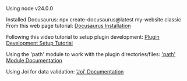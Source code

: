 Using node v24.0.0

Installed Docusaurus: npx create-docusaurus@latest my-website classic
From this web page tutorial: [Docusaurus Installation](https://docusaurus.io/docs/installation)

Following this video tutorial to setup plugin development: [Plugin Development Setup Tutorial](https://www.youtube.com/watch?v=C2GW8lasjrA)

Using the 'path' module to work with the plugin directories/files: ['path' Module Documentation](https://nodejs.org/api/path.html)

Using Joi for data validation: ['Joi' Documentation](https://www.npmjs.com/package/joi)
